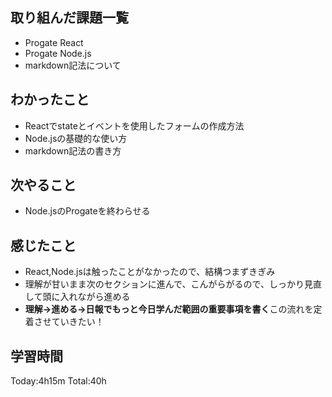## 取り組んだ課題一覧
- Progate React
- Progate Node.js
- markdown記法について
## わかったこと
- Reactでstateとイベントを使用したフォームの作成方法
- Node.jsの基礎的な使い方
- markdown記法の書き方
## 次やること
- Node.jsのProgateを終わらせる
## 感じたこと
- React,Node.jsは触ったことがなかったので、結構つまずきぎみ
- 理解が甘いまま次のセクションに進んで、こんがらがるので、しっかり見直して頭に入れながら進める
- **理解→進める→日報でもっと今日学んだ範囲の重要事項を書く**この流れを定着させていきたい！
## 学習時間
Today:4h15m
Total:40h 
